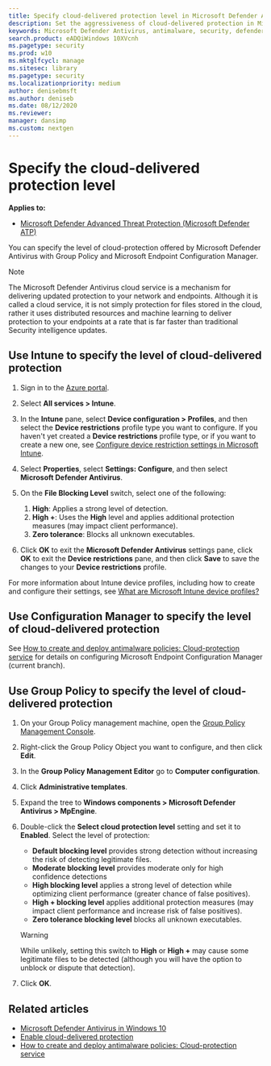 ```yaml
---
title: Specify cloud-delivered protection level in Microsoft Defender Antivirus
description: Set the aggressiveness of cloud-delivered protection in Microsoft Defender Antivirus.
keywords: Microsoft Defender Antivirus, antimalware, security, defender, cloud, aggressiveness, protection level
search.product: eADQiWindows 10XVcnh
ms.pagetype: security
ms.prod: w10
ms.mktglfcycl: manage
ms.sitesec: library
ms.pagetype: security
ms.localizationpriority: medium
author: denisebmsft
ms.author: deniseb
ms.date: 08/12/2020
ms.reviewer: 
manager: dansimp
ms.custom: nextgen
---
```


# Specify the cloud-delivered protection level

**Applies to:**

- [Microsoft Defender Advanced Threat Protection (Microsoft Defender ATP)](https://go.microsoft.com/fwlink/p/?linkid=2069559)

You can specify the level of cloud-protection offered by Microsoft Defender Antivirus with Group Policy and Microsoft Endpoint Configuration Manager.

>[!NOTE]
>The Microsoft Defender Antivirus cloud service is a mechanism for delivering updated protection to your network and endpoints. Although it is called a cloud service, it is not simply protection for files stored in the cloud, rather it uses distributed resources and machine learning to deliver protection to your endpoints at a rate that is far faster than traditional Security intelligence updates.

## Use Intune to specify the level of cloud-delivered protection

1. Sign in to the [Azure portal](https://portal.azure.com).
2. Select **All services > Intune**.
3. In the **Intune** pane, select **Device configuration > Profiles**, and then select the **Device restrictions** profile type you want to configure. If you haven't yet created a **Device restrictions** profile type, or if you want to create a new one, see [Configure device restriction settings in Microsoft Intune](https://docs.microsoft.com/intune/device-restrictions-configure).
4. Select **Properties**, select **Settings: Configure**, and then select **Microsoft Defender Antivirus**.
5. On the **File Blocking Level** switch, select one of the following:

    1. **High**: Applies a strong level of detection.
    2. **High +**: Uses the **High** level and applies additional protection measures (may impact client performance).
    3. **Zero tolerance**: Blocks all unknown executables.

8. Click **OK** to exit the **Microsoft Defender Antivirus** settings pane, click **OK** to exit the **Device restrictions** pane, and then click **Save** to save the changes to your **Device restrictions** profile.

For more information about Intune device profiles, including how to create and configure their settings, see [What are Microsoft Intune device profiles?](https://docs.microsoft.com/intune/device-profiles)
  

## Use Configuration Manager to specify the level of cloud-delivered protection

See [How to create and deploy antimalware policies: Cloud-protection service](https://docs.microsoft.com/configmgr/protect/deploy-use/endpoint-antimalware-policies#cloud-protection-service) for details on configuring Microsoft Endpoint Configuration Manager (current branch).

## Use Group Policy to specify the level of cloud-delivered protection

1.  On your Group Policy management machine, open the [Group Policy Management Console](https://technet.microsoft.com/library/cc731212.aspx).

2. Right-click the Group Policy Object you want to configure, and then click **Edit**.

3.  In the **Group Policy Management Editor** go to **Computer configuration**. 

4.  Click **Administrative templates**.

5.  Expand the tree to **Windows components > Microsoft Defender Antivirus > MpEngine**.

6.  Double-click the **Select cloud protection level** setting and set it to **Enabled**. Select the level of protection:
    - **Default blocking level** provides strong detection without increasing the risk of detecting legitimate files.
    - **Moderate blocking level** provides moderate only for high confidence detections
    - **High blocking level** applies a strong level of detection while optimizing client performance (greater chance of false positives).
    - **High + blocking level** applies additional protection measures (may impact client performance and increase risk of false positives).
    - **Zero tolerance blocking level** blocks all unknown executables.
    
    > [!WARNING]
    > While unlikely, setting this switch to **High** or **High +** may cause some legitimate files to be detected (although you will have the option to unblock or dispute that detection).

7. Click **OK**.

  
## Related articles

- [Microsoft Defender Antivirus in Windows 10](microsoft-defender-antivirus-in-windows-10.md)
- [Enable cloud-delivered protection](enable-cloud-protection-microsoft-defender-antivirus.md)
- [How to create and deploy antimalware policies: Cloud-protection service](https://docs.microsoft.com/configmgr/protect/deploy-use/endpoint-antimalware-policies#cloud-protection-service)



